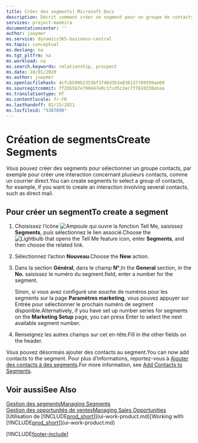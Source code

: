 ```yaml
---
title: Créer des segments| Microsoft Docs
description: Décrit comment créer un segment pour un groupe de contacts dans Business Central, par exemple, afin de cibler plusieurs contacts avec un courrier direct.
services: project-madeira
documentationcenter: ''
author: jswymer
ms.service: dynamics365-business-central
ms.topic: conceptual
ms.devlang: na
ms.tgt_pltfrm: na
ms.workload: na
ms.search.keywords: relationship, prospect
ms.date: 10/01/2020
ms.author: jswymer
ms.openlocfilehash: 4cfcb599b1353bf3f46d3b3a036137709599ae69
ms.sourcegitcommit: ff2b55b7e790447e0c1fcd5c2ec7f7610338ebaa
ms.translationtype: HT
ms.contentlocale: fr-FR
ms.lasthandoff: 02/15/2021
ms.locfileid: "5387898"
---
```

# <a name="create-segments"></a><span data-ttu-id="fa9c3-103">Création de segments</span><span class="sxs-lookup"><span data-stu-id="fa9c3-103">Create Segments</span></span>
<span data-ttu-id="fa9c3-104">Vous pouvez créer des segments pour sélectionner un groupe contacts, par exemple pour créer une interaction concernant plusieurs contacts, comme un courrier direct.</span><span class="sxs-lookup"><span data-stu-id="fa9c3-104">You can create segments to select a group of contacts, for example, if you want to create an interaction involving several contacts, such as direct mail.</span></span>

## <a name="to-create-a-segment"></a><span data-ttu-id="fa9c3-105">Pour créer un segment</span><span class="sxs-lookup"><span data-stu-id="fa9c3-105">To create a segment</span></span>
1. <span data-ttu-id="fa9c3-106">Choisissez l’icône ![Ampoule qui ouvre la fonction Tell Me](media/ui-search/search_small.png "Dites-moi ce que vous voulez faire"), saisissez **Segments**, puis sélectionnez le lien associé.</span><span class="sxs-lookup"><span data-stu-id="fa9c3-106">Choose the ![Lightbulb that opens the Tell Me feature](media/ui-search/search_small.png "Tell me what you want to do") icon, enter **Segments**, and then choose the related link.</span></span>
2. <span data-ttu-id="fa9c3-107">Sélectionnez l’action **Nouveau**.</span><span class="sxs-lookup"><span data-stu-id="fa9c3-107">Choose the **New** action.</span></span>
3. <span data-ttu-id="fa9c3-108">Dans la section **Général**, dans le champ **N°**,</span><span class="sxs-lookup"><span data-stu-id="fa9c3-108">In the **General** section, in the **No.**</span></span> <span data-ttu-id="fa9c3-109">saisissez le numéro du segment.</span><span class="sxs-lookup"><span data-stu-id="fa9c3-109">field, enter a number for the segment.</span></span>

    <span data-ttu-id="fa9c3-110">Sinon, si vous avez configuré une souche de numéros pour les segments sur la page **Paramètres marketing**, vous pouvez appuyer sur Entrée pour sélectionner le prochain numéro de segment disponible.</span><span class="sxs-lookup"><span data-stu-id="fa9c3-110">Alternatively, if you have set up number series for segments on the **Marketing Setup** page, you can press Enter to select the next available segment number.</span></span>
4. <span data-ttu-id="fa9c3-111">Renseignez les autres champs sur cet en-tête.</span><span class="sxs-lookup"><span data-stu-id="fa9c3-111">Fill in the other fields on the header.</span></span>

<span data-ttu-id="fa9c3-112">Vous pouvez désormais ajouter des contacts au segment.</span><span class="sxs-lookup"><span data-stu-id="fa9c3-112">You can now add contacts to the segment.</span></span> <span data-ttu-id="fa9c3-113">Pour plus d’informations, reportez-vous à [Ajouter des contacts à des segments](marketing-add-contact-segment.md).</span><span class="sxs-lookup"><span data-stu-id="fa9c3-113">For more information, see [Add Contacts to Segments](marketing-add-contact-segment.md).</span></span>

## <a name="see-also"></a><span data-ttu-id="fa9c3-114">Voir aussi</span><span class="sxs-lookup"><span data-stu-id="fa9c3-114">See Also</span></span>
[<span data-ttu-id="fa9c3-115">Gestion des segments</span><span class="sxs-lookup"><span data-stu-id="fa9c3-115">Managing Segments</span></span>](marketing-segments.md)  
[<span data-ttu-id="fa9c3-116">Gestion des opportunités de ventes</span><span class="sxs-lookup"><span data-stu-id="fa9c3-116">Managing Sales Opportunities</span></span>](marketing-manage-sales-opportunities.md)  
<span data-ttu-id="fa9c3-117">[Utilisation de [!INCLUDE[prod_short](includes/prod_short.md)]](ui-work-product.md)</span><span class="sxs-lookup"><span data-stu-id="fa9c3-117">[Working with [!INCLUDE[prod_short](includes/prod_short.md)]](ui-work-product.md)</span></span>  


[!INCLUDE[footer-include](includes/footer-banner.md)]